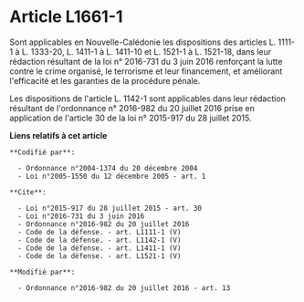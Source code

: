 # Article L1661-1

Sont applicables en Nouvelle-Calédonie les dispositions des articles L. 1111-1 à L. 1333-20, L. 1411-1 à L. 1411-10 et L.
1521-1 à L. 1521-18, dans leur rédaction résultant de la loi n° 2016-731 du 3 juin 2016 renforçant la lutte contre le crime
organisé, le terrorisme et leur financement, et améliorant l'efficacité et les garanties de la procédure pénale. 

Les dispositions de l'article L. 1142-1 sont applicables dans leur rédaction résultant de l'ordonnance n° 2016-982 du 20
juillet 2016 prise en application de l'article 30 de la loi n° 2015-917 du 28 juillet 2015.

**Liens relatifs à cet article**

	**Codifié par**:

	  - Ordonnance n°2004-1374 du 20 décembre 2004
	  - Loi n°2005-1550 du 12 décembre 2005 - art. 1

	**Cite**:

	  - Loi n°2015-917 du 28 juillet 2015 - art. 30
	  - Loi n°2016-731 du 3 juin 2016
	  - Ordonnance n°2016-982 du 20 juillet 2016
	  - Code de la défense. - art. L1111-1 (V)
	  - Code de la défense. - art. L1142-1 (V)
	  - Code de la défense. - art. L1411-1 (V)
	  - Code de la défense. - art. L1521-1 (V)

	**Modifié par**:

	  - Ordonnance n°2016-982 du 20 juillet 2016 - art. 13
